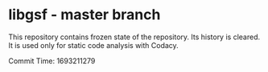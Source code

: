 # libgsf - master branch

This repository contains frozen state of the repository.
Its history is cleared. It is used only for static code
analysis with Codacy.

Commit Time: 1693211279